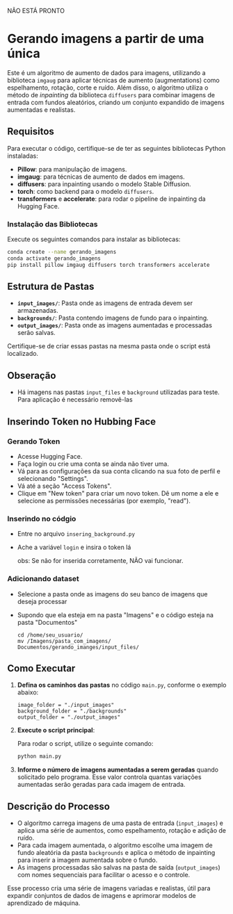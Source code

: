 NÃO ESTÁ PRONTO


# Gerando imagens a partir de uma única

Este é um algoritmo de aumento de dados para imagens, utilizando a biblioteca `imgaug` para aplicar técnicas de aumento (augmentations) como espelhamento, rotação, corte e ruído. Além disso, o algoritmo utiliza o método de *inpainting* da biblioteca `diffusers` para combinar imagens de entrada com fundos aleatórios, criando um conjunto expandido de imagens aumentadas e realistas.



## Requisitos

Para executar o código, certifique-se de ter as seguintes bibliotecas Python instaladas:

- **Pillow**: para manipulação de imagens.
- **imgaug**: para técnicas de aumento de dados em imagens.
- **diffusers**: para inpainting usando o modelo Stable Diffusion.
- **torch**: como backend para o modelo `diffusers`.
- **transformers** e **accelerate**: para rodar o pipeline de inpainting da Hugging Face.

### Instalação das Bibliotecas

Execute os seguintes comandos para instalar as bibliotecas:

```bash
conda create --name gerando_imagens
conda activate gerando_imagens
pip install pillow imgaug diffusers torch transformers accelerate
```

## Estrutura de Pastas

- **`input_images/`**: Pasta onde as imagens de entrada devem ser armazenadas.
- **`backgrounds/`**: Pasta contendo imagens de fundo para o inpainting.
- **`output_images/`**: Pasta onde as imagens aumentadas e processadas serão salvas.

Certifique-se de criar essas pastas na mesma pasta onde o script está localizado.

## Obseração
- Há imagens nas pastas `input_files` e `background` utilizadas para teste. Para aplicação é necessário removê-las

## Inserindo Token no Hubbing Face

### Gerando Token

- Acesse Hugging Face.
- Faça login ou crie uma conta se ainda não tiver uma.
- Vá para as configurações da sua conta clicando na sua foto de perfil e selecionando "Settings".
- Vá até a seção "Access Tokens".
- Clique em "New token" para criar um novo token. Dê um nome a ele e selecione as permissões necessárias (por exemplo, "read").

### Inserindo no códgio

- Entre no arquivo `insering_background.py`
- Ache a variável `login` e insira o token lá

  obs: Se não for inserida corretamente, NÃO vai funcionar.


 ### Adicionando dataset

 - Selecione a pasta onde as imagens do seu banco de imagens que deseja processar
 - Supondo que ela esteja em na pasta "Imagens" e o código esteja na pasta "Documentos"

  
    ```
    cd /home/seu_usuario/
    mv /Imagens/pasta_com_imagens/ Documentos/gerando_imanges/input_files/
    ```
   

## Como Executar
1. **Defina os caminhos das pastas** no código `main.py`, conforme o exemplo abaixo:

    ```
    image_folder = "./input_images"
    background_folder = "./backgrounds"
    output_folder = "./output_images"
    ```

2. **Execute o script principal**:
   
   Para rodar o script, utilize o seguinte comando:
   
   ```bash
   python main.py
   ```

3. **Informe o número de imagens aumentadas a serem geradas** quando solicitado pelo programa. Esse valor controla quantas variações aumentadas serão geradas para cada imagem de entrada.

## Descrição do Processo

- O algoritmo carrega imagens de uma pasta de entrada (`input_images`) e aplica uma série de aumentos, como espelhamento, rotação e adição de ruído.
- Para cada imagem aumentada, o algoritmo escolhe uma imagem de fundo aleatória da pasta `backgrounds` e aplica o método de inpainting para inserir a imagem aumentada sobre o fundo.
- As imagens processadas são salvas na pasta de saída (`output_images`) com nomes sequenciais para facilitar o acesso e o controle.

Esse processo cria uma série de imagens variadas e realistas, útil para expandir conjuntos de dados de imagens e aprimorar modelos de aprendizado de máquina.

